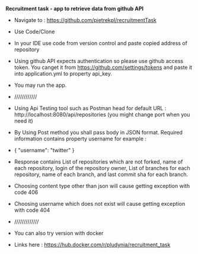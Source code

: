 **Recruitment task - app to retrieve data from github API**
* Navigate to : https://github.com/pietrekpl/recruitmentTask
* Use Code/Clone
* In your IDE use code from version control and paste copied address of repository
* Using github API expects authentication so please use github access token. You canget it from https://github.com/settings/tokens
and paste it into application.yml to property api_key.
* You may run the app.
* ////////////
* Using Api Testing tool such as Postman head for default URL : http://localhost:8080/api/repositories (you might change port when you need it)
* By Using Post method you shall pass body in JSON format. Required information contains property username for example :

* {
"username": "twitter"
}

* Response contains List of repositories which are not forked, name of each repository, login of the repository owner,
 List of branches for each repository, name of each branch, and last commit sha for each branch.

* Choosing content type other than json will cause getting exception with code 406
* Choosing username which does not exist will cause getting exception with code 404
* /////////////
* You can also try version with docker
* Links here : https://hub.docker.com/r/pludynia/recruitment_task
